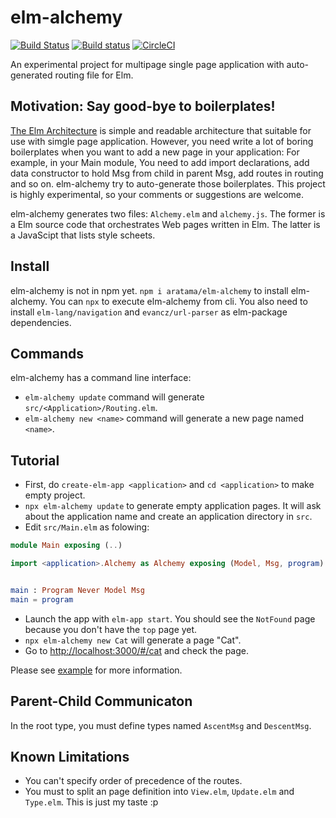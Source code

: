 # elm-alchemy 

[![Build Status](https://travis-ci.org/aratama/elm-alchemy.svg?branch=master)](https://travis-ci.org/aratama/elm-alchemy) [![Build status](https://ci.appveyor.com/api/projects/status/1uk1jk36a2e4i0fb?svg=true)](https://ci.appveyor.com/project/aratama/elm-alchemy) [![CircleCI](https://circleci.com/gh/aratama/elm-alchemy.svg?style=svg)](https://circleci.com/gh/aratama/elm-alchemy)

An experimental project for multipage single page application with auto-generated routing file for Elm.

## Motivation: Say good-bye to boilerplates!

[The Elm Architecture](https://guide.elm-lang.org/architecture/) is simple and readable architecture that suitable for use with simgle page application.
However, you need write a lot of boring boilerplates when you want to add a new page in your application: 
For example, in your Main module, You need to add import declarations, add data constructor to hold Msg from child in parent Msg, add routes in routing and so on. 
elm-alchemy try to auto-generate those boilerplates. This project is highly experimental, so your comments or suggestions are welcome.

elm-alchemy generates two files: `Alchemy.elm` and `alchemy.js`. The former is a Elm source code that orchestrates Web pages written in Elm. The latter is a JavaScipt that lists style scheets.

## Install

elm-alchemy is not in npm yet. `npm i aratama/elm-alchemy` to install elm-alchemy. 
You can `npx` to execute elm-alchemy from cli.
You also need to install `elm-lang/navigation` and `evancz/url-parser` as elm-package dependencies.

## Commands

elm-alchemy has a command line interface:

* `elm-alchemy update` command will generate `src/<Application>/Routing.elm`.
* `elm-alchemy new <name>` command will generate a new page named `<name>`.

## Tutorial 

* First, do `create-elm-app <application>` and `cd <application>` to make empty project.
* `npx elm-alchemy update` to generate empty application pages. It will ask about the application name and create an application directory in `src`. 
* Edit `src/Main.elm` as folowing: 

```elm
module Main exposing (..)

import <application>.Alchemy as Alchemy exposing (Model, Msg, program)


main : Program Never Model Msg
main = program
```

* Launch the app with `elm-app start`. You should see the `NotFound` page because you don't have the `top` page yet.
* `npx elm-alchemy new Cat` will generate a page "Cat".
* Go to [http://localhost:3000/#/cat](http://localhost:3000/#/cat) and check the page.

Please see [example](example) for more information.


## Parent-Child Communicaton

In the root type, you must define types named `AscentMsg` and `DescentMsg`.


## Known Limitations

* You can't specify order of precedence of the routes.
* You must to split an page definition into `View.elm`, `Update.elm` and `Type.elm`. This is just my taste :p